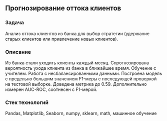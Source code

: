 ## Прогнозирование оттока клиентов

### Задача
Анализ оттока клиентов из банка для выбор стратегии (удержание старых клиентов или привлечение новых клиентов).

### Описание
Из банка стали уходить клиенты каждый месяц. Спрогнозирована вероятность ухода клиента из банка в ближайшее время. Обучение с учителем. Работа с несбалансированными данными. Построена модель с предельно большим значением F1-меры с последующей проверкой на тестовой выборке. Доведена метрика до 0.59. Дополнительно измерен AUC-ROC, соотнесен с F1-мерой.

### Стек технологий
Pandas, Matplotlib, Seaborn, numpy, sklearn, math, машинное обучение
